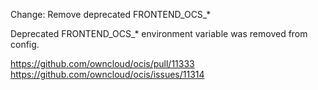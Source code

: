 Change: Remove deprecated FRONTEND_OCS_*

Deprecated FRONTEND_OCS_* environment variable was removed from config.

https://github.com/owncloud/ocis/pull/11333
https://github.com/owncloud/ocis/issues/11314